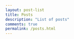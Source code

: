 ```yaml
---
layout: post-list
title: Posts
description: "List of posts"
comments: true
permalink: /posts.html
---
```

